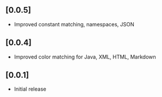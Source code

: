 ## [0.0.5]
- Improved constant matching, namespaces, JSON
## [0.0.4]
- Improved color matching for Java, XML, HTML, Markdown
## [0.0.1]
- Initial release
